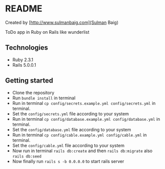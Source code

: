 # README

Created by [http://www.sulmanbaig.com](Sulman Baig)

ToDo app in Ruby on Rails like wunderlist

## Technologies

- Ruby 2.3.1
- Rails 5.0.0.1

## Getting started

- Clone the repository
- Run `bundle install` in terminal
- Run in terminal `cp config/secrets.example.yml config/secrets.yml` in terminal.
- Set the `config/secrets.yml` file according to your system
- Run in terminal `cp config/database.example.yml config/database.yml` in terminal.
- Set the `config/database.yml` file according to your system
- Run in terminal `cp config/cable.example.yml config/cable.yml` in terminal.
- Set the `config/cable.yml` file according to your system
- Now run in terminal `rails db:create` and then `rails db:migrate` also `rails db:seed`
- Now finally run `rails s -b 0.0.0.0` to start rails server

